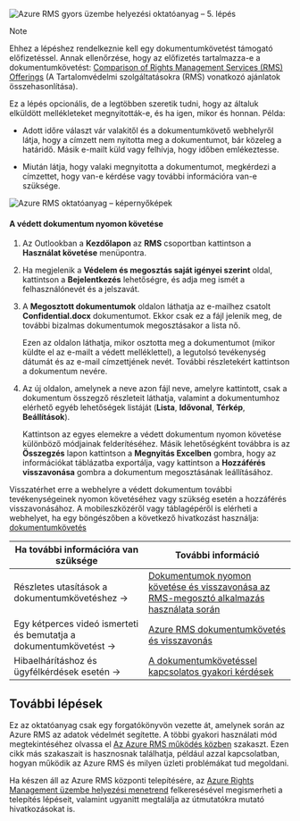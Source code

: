 ![Azure RMS gyors üzembe helyezési oktatóanyag – 5. lépés](../media/AzRMS_QuickStartSteps5.PNG)

> [!NOTE]
> Ehhez a lépéshez rendelkeznie kell egy dokumentumkövetést támogató előfizetéssel. Annak ellenőrzése, hogy az előfizetés tartalmazza-e a dokumentumkövetést: [Comparison of Rights Management Services (RMS) Offerings](https://technet.microsoft.com/dn858608.aspx) (A Tartalomvédelmi szolgáltatásokra (RMS) vonatkozó ajánlatok összehasonlítása).

Ez a lépés opcionális, de a legtöbben szeretik tudni, hogy az általuk elküldött mellékleteket megnyitották-e, és ha igen, mikor és honnan. Példa:

-   Adott időre választ vár valakitől és a dokumentumkövető webhelyről látja, hogy a címzett nem nyitotta meg a dokumentumot, bár közeleg a határidő. Másik e-mailt küld vagy felhívja, hogy időben emlékeztesse.

-   Miután látja, hogy valaki megnyitotta a dokumentumot, megkérdezi a címzettet, hogy van-e kérdése vagy további információra van-e szüksége.

![Azure RMS oktatóanyag – képernyőképek](../media/AzRMS_Tutorial_5_Screenshots.png)

#### A védett dokumentum nyomon követése

1.  Az Outlookban a **Kezdőlapon** az **RMS** csoportban kattintson a **Használat követése** menüpontra.

2.  Ha megjelenik a **Védelem és megosztás saját igényei szerint** oldal, kattintson a **Bejelentkezés** lehetőségre, és adja meg ismét a felhasználónevét és a jelszavát.

3.  A **Megosztott dokumentumok** oldalon láthatja az e-mailhez csatolt **Confidential.docx** dokumentumot. Ekkor csak ez a fájl jelenik meg, de további bizalmas dokumentumok megosztásakor a lista nő.

    Ezen az oldalon láthatja, mikor osztotta meg a dokumentumot (mikor küldte el az e-mailt a védett melléklettel), a legutolsó tevékenység dátumát és az e-mail címzettjének nevét. További részletekért kattintson a dokumentum nevére.

4.  Az új oldalon, amelynek a neve azon fájl neve, amelyre kattintott, csak a dokumentum összegző részleteit láthatja, valamint a dokumentumhoz elérhető egyéb lehetőségek listáját (**Lista**, **Idővonal**, **Térkép**, **Beállítások**).

    Kattintson az egyes elemekre a védett dokumentum nyomon követése különböző módjainak felderítéséhez. Másik lehetőségként továbbra is az **Összegzés** lapon kattintson a **Megnyitás Excelben** gombra, hogy az információkat táblázatba exportálja, vagy kattintson a **Hozzáférés visszavonása** gombra a dokumentum megosztásának leállításához.

Visszatérhet erre a webhelyre a védett dokumentum további tevékenységeinek nyomon követéséhez vagy szükség esetén a hozzáférés visszavonásához. A mobileszközéről vagy táblagépéről is elérheti a webhelyet, ha egy böngészőben a következő hivatkozást használja: [dokumentumkövetés](http://go.microsoft.com/fwlink/?LinkId=529562)

|Ha további információra van szüksége|További információ|
|--------------------------------|--------------------------|
|Részletes utasítások a dokumentumkövetéshez   →|[Dokumentumok nyomon követése és visszavonása az RMS-megosztó alkalmazás használata során](../rms-client/sharing-app-track-revoke.md)|
|Egy kétperces videó ismerteti és bemutatja a dokumentumkövetést   →|[Azure RMS dokumentumkövetés és visszavonás](http://channel9.msdn.com/Series/Information-Protection/Azure-RMS-Document-Tracking-and-Revocation)|
|Hibaelhárításhoz és ügyfélkérdések esetén   →|[A dokumentumkövetéssel kapcsolatos gyakori kérdések](https://technet.microsoft.com/dn947488)|

## További lépések
Ez az oktatóanyag csak egy forgatókönyvön vezette át, amelynek során az Azure RMS az adatok védelmét segítette. A többi gyakori használati mód megtekintéséhez olvassa el [Az Azure RMS működés közben](../understand-explore/what-admins-users-see.md) szakaszt. Ezen cikk más szakaszait is hasznosnak találhatja, például azzal kapcsolatban, hogyan működik az Azure RMS és milyen üzleti problémákat tud megoldani.

Ha készen áll az Azure RMS központi telepítésére, az [Azure Rights Management üzembe helyezési menetrend](../plan-design/deployment-roadmap.md) felkeresésével megismerheti a telepítés lépéseit, valamint ugyanitt megtalálja az útmutatókra mutató hivatkozásokat is.



<!--HONumber=Apr16_HO3-->


